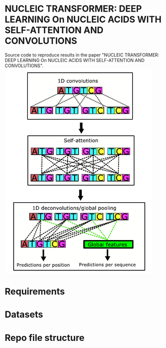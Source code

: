 # NUCLEIC TRANSFORMER: DEEP LEARNING On NUCLEIC ACIDS WITH SELF-ATTENTION AND CONVOLUTIONS

Source code to reproduce results in the paper "NUCLEIC TRANSFORMER: DEEP LEARNING On NUCLEIC ACIDS WITH SELF-ATTENTION AND CONVOLUTIONS".
![alt text](https://github.com/Shujun-He/Nucleic-Transformer/blob/master/graphics/overview.PNG)

# Requirements


# Datasets


# Repo file structure 
